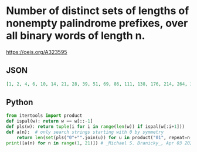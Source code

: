 # Number of distinct sets of lengths of nonempty palindrome prefixes, over all binary words of length n\.
https://oeis.org/A323595
## JSON
```JSON
[1, 2, 4, 6, 10, 14, 21, 28, 39, 51, 69, 86, 111, 138, 176, 214, 264, 315, 385, 454, 546, 641, 763, 881, 1032, 1188, 1385, 1580, 1824, 2066, 2371, 2668, 3037, 3413, 3869, 4310, 4846, 5387, 6045]
```
## Python
```Python
from itertools import product
def ispal(w): return w == w[::-1]
def pls(w): return tuple(i for i in range(len(w)) if ispal(w[:i+1]))
def a(n):  # only search strings starting with 0 by symmetry
    return len(set(pls("0"+"".join(u)) for u in product("01", repeat=n-1)))
print([a(n) for n in range(1, 21)]) # _Michael S. Branicky_, Apr 03 2022
```
